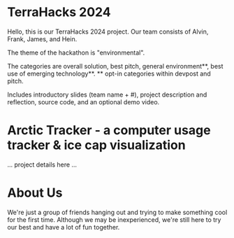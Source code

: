 # TerraHacks 2024

Hello, this is our TerraHacks 2024 project. Our team consists of Alvin, Frank, James, and Hein.

The theme of the hackathon is "environmental".

The categories are overall solution, best pitch, general environment**, best use of emerging technology**.
** opt-in categories within devpost and pitch.

Includes introductory slides (team name + #), project description and reflection, source code, and an optional demo video.

# Arctic Tracker - a computer usage tracker & ice cap visualization

... project details here ...

# About Us

We're just a group of friends hanging out and trying to make something cool for the first time.
Although we may be inexperienced, we're still here to try our best and have a lot of fun together.

